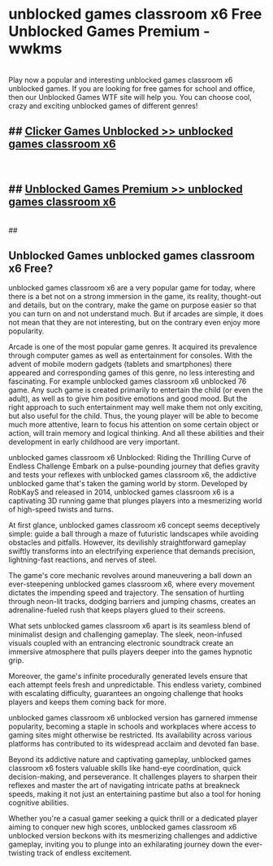 # unblocked games classroom x6  Free Unblocked Games Premium - wwkms <br>
<br>
Play now a popular and interesting unblocked games classroom x6 unblocked games. If you are looking for free games for school and office, then our Unblocked Games WTF site will help you. You can choose cool, crazy and exciting unblocked games of different genres!


## ##  [Clicker Games Unblocked >> unblocked games classroom x6](https://lesson1.guru?title=unblocked_games_classroom_x6)
  <br>

##  ## [Unblocked Games Premium >> unblocked games classroom x6](https://lesson1.guru?title=unblocked_games_classroom_x6)
  <br>
  ##



## Unblocked Games unblocked games classroom x6 Free?

unblocked games classroom x6 are a very popular game for today, where there is a bet not on a strong immersion in the game, its reality, thought-out and details, but on the contrary, make the game on purpose easier so that you can turn on and not understand much. But if arcades are simple, it does not mean that they are not interesting, but on the contrary even enjoy more popularity.

Arcade is one of the most popular game genres. It acquired its prevalence through computer games as well as entertainment for consoles. With the advent of mobile modern gadgets (tablets and smartphones) there appeared and corresponding games of this genre, no less interesting and fascinating. For example unblocked games classroom x6 unblocked 76 game. Any such game is created primarily to entertain the child (or even the adult), as well as to give him positive emotions and good mood. But the right approach to such entertainment may well make them not only exciting, but also useful for the child. Thus, the young player will be able to become much more attentive, learn to focus his attention on some certain object or action, will train memory and logical thinking. And all these abilities and their development in early childhood are very important.

unblocked games classroom x6 Unblocked: Riding the Thrilling Curve of Endless Challenge
Embark on a pulse-pounding journey that defies gravity and tests your reflexes with unblocked games classroom x6, the addictive unblocked game that's taken the gaming world by storm. Developed by RobKayS and released in 2014, unblocked games classroom x6 is a captivating 3D running game that plunges players into a mesmerizing world of high-speed twists and turns.

At first glance, unblocked games classroom x6 concept seems deceptively simple: guide a ball through a maze of futuristic landscapes while avoiding obstacles and pitfalls. However, its devilishly straightforward gameplay swiftly transforms into an electrifying experience that demands precision, lightning-fast reactions, and nerves of steel.

The game's core mechanic revolves around maneuvering a ball down an ever-steepening unblocked games classroom x6, where every movement dictates the impending speed and trajectory. The sensation of hurtling through neon-lit tracks, dodging barriers and jumping chasms, creates an adrenaline-fueled rush that keeps players glued to their screens.

What sets unblocked games classroom x6 apart is its seamless blend of minimalist design and challenging gameplay. The sleek, neon-infused visuals coupled with an entrancing electronic soundtrack create an immersive atmosphere that pulls players deeper into the games hypnotic grip.

Moreover, the game's infinite procedurally generated levels ensure that each attempt feels fresh and unpredictable. This endless variety, combined with escalating difficulty, guarantees an ongoing challenge that hooks players and keeps them coming back for more.

unblocked games classroom x6 unblocked version has garnered immense popularity, becoming a staple in schools and workplaces where access to gaming sites might otherwise be restricted. Its availability across various platforms has contributed to its widespread acclaim and devoted fan base.

Beyond its addictive nature and captivating gameplay, unblocked games classroom x6 fosters valuable skills like hand-eye coordination, quick decision-making, and perseverance. It challenges players to sharpen their reflexes and master the art of navigating intricate paths at breakneck speeds, making it not just an entertaining pastime but also a tool for honing cognitive abilities.

Whether you're a casual gamer seeking a quick thrill or a dedicated player aiming to conquer new high scores, unblocked games classroom x6 unblocked version beckons with its mesmerizing challenges and addictive gameplay, inviting you to plunge into an exhilarating journey down the ever-twisting track of endless excitement.